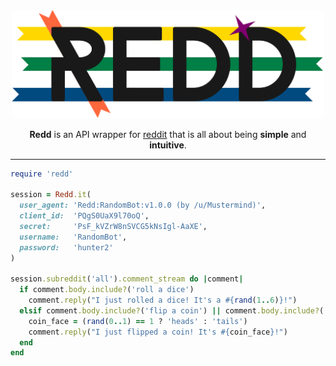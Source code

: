 <div align="center">
  <!-- Redd -->
  <img src="logo.png" width="500"><br>

  <!-- Intro Text -->
  <strong>Redd</strong> is an API wrapper
  for <a href="https://www.reddit.com/dev/api">reddit</a>
  that is all about being <strong>simple</strong>
  and <strong>intuitive</strong>.
</div>

---

```ruby
require 'redd'

session = Redd.it(
  user_agent: 'Redd:RandomBot:v1.0.0 (by /u/Mustermind)',
  client_id:  'PQgS0UaX9l70oQ',
  secret:     'PsF_kVZrW8nSVCG5kNsIgl-AaXE',
  username:   'RandomBot',
  password:   'hunter2'
)

session.subreddit('all').comment_stream do |comment|
  if comment.body.include?('roll a dice')
    comment.reply("I just rolled a dice! It's a #{rand(1..6)}!")
  elsif comment.body.include?('flip a coin') || comment.body.include?('coin flip')
    coin_face = (rand(0..1) == 1 ? 'heads' : 'tails')
    comment.reply("I just flipped a coin! It's #{coin_face}!")
  end
end
```
